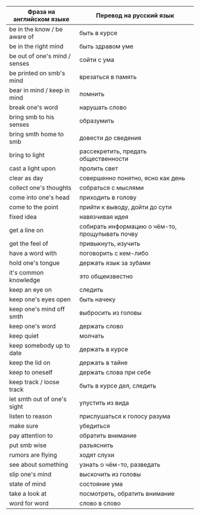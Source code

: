 | Фраза на английском языке | Перевод на русский язык |
| --- | --- |
| be in the know / be aware of | быть в курсе |
| be in the right mind | быть здравом уме |
| be out of one's mind / senses | сойти с ума |
| be printed on smb's mind | врезаться в память |
| bear in mind / keep in mind | помнить |
| break one's word | нарушать слово |
| bring smb to his senses | образумить |
| bring smth home to smb | довести до сведения |
| bring to light | рассекретить, предать общественности |
| cast a light upon | пролить свет |
| clear as day | совершенно понятно, ясно как день |
| collect one's thoughts | собраться с мыслями |
| come into one's head | приходить в голову |
| come to the point | прийти к выводу, дойти до сути |
| fixed idea | навязчивая идея |
| get a line on | собирать информацию о чём-то, прощупывать почву |
| get the feel of | привыкнуть, изучить |
| have a word with | поговорить с кем-либо |
| hold one's tongue | держать язык за зубами |
| it's common knowledge | это общеизвестно |
| keep an eye on | следить |
| keep one's eyes open | быть начеку |
| keep one's mind off smth | выбросить из головы |
| keep one's word | держать слово |
| keep quiet | молчать |
| keep somebody up to date | держать в курсе |
| keep the lid on | держать в тайне |
| keep to oneself | держать слова при себе |
| keep track / loose track | быть в курсе дел, cледить |
| let smth out of one's sight | упустить из вида |
| listen to reason | прислушаться к голосу разума |
| make sure | убедиться |
| pay attention to | обратить внимание |
| put smb wise | разъяснить |
| rumors are flying | ходят слухи |
| see about something | узнать о чём-то, разведать |
| slip one's mind | выскочить из головы |
| state of mind | состояние ума |
| take a look at | посмотреть, обратить внимание |
| word for word | слово в слово |